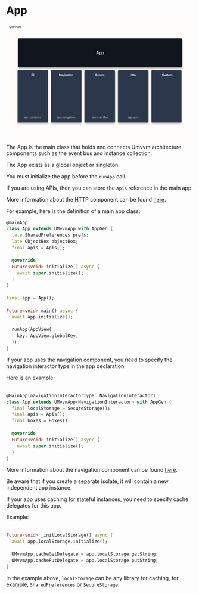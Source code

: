 # App

<img src="doc_images/app.png" alt="app" width="750"/>

The App is the main class that holds and connects Umvvm architecture components such as the event bus and instance collection.

The App exists as a global object or singleton.

You must initialize the app before the `runApp` call.

If you are using APIs, then you can store the `Apis` reference in the main app.

More information about the HTTP component can be found [here](./apis.md).

For example, here is the definition of a main app class:

```dart
@mainApp
class App extends UMvvmApp with AppGen {
  late SharedPreferences prefs;
  late ObjectBox objectBox;
  final apis = Apis();

  @override
  Future<void> initialize() async {
    await super.initialize();
  }
}

final app = App();

Future<void> main() async {
  await app.initialize();

  runApp(AppView(
    key: AppView.globalKey,
  ));
}
```

If your app uses the navigation component, you need to specify the navigation interactor type in the app declaration.

Here is an example:

```dart

@MainApp(navigationInteractorType: NavigationInteractor)
class App extends UMvvmApp<NavigationInteractor> with AppGen {
  final localStorage = SecureStorage();
  final apis = Apis();
  final boxes = Boxes();

  @override
  Future<void> initialize() async {
    await super.initialize();
  }
}
```

More information about the navigation component can be found [here](https://./navigation.md).

Be aware that if you create a separate isolate, it will contain a new independent app instance.

If your app uses caching for stateful instances, you need to specify cache delegates for this app.

Example:

```dart

Future<void> _initLocalStorage() async {
  await app.localStorage.initialize();

  UMvvmApp.cacheGetDelegate = app.localStorage.getString;
  UMvvmApp.cachePutDelegate = app.localStorage.putString;
}
```

In the example above, `localStorage` can be any library for caching, for example, `SharedPreferences` or `SecureStorage`.